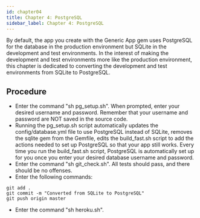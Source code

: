 ```yaml
---
id: chapter04
title: Chapter 4: PostgreSQL
sidebar_label: Chapter 4: PostgreSQL
---
```


By default, the app you create with the Generic App gem uses PostgreSQL for the database in the production environment but SQLite in the development and test environments.  In the interest of making the development and test environments more like the production environment, this chapter is dedicated to converting the development and test environments from SQLite to PostgreSQL.

## Procedure
* Enter the command "sh pg_setup.sh".  When prompted, enter your desired username and password.  Remember that your username and password are NOT saved in the source code.
* Running the pg_setup.sh script automatically updates the config/database.yml file to use PostgreSQL instead of SQLite, removes the sqlite gem from the Gemfile, edits the build_fast.sh script to add the actions needed to set up PostgreSQL so that your app still works.  Every time you run the build_fast.sh script, PostgreSQL is automatically set up for you once you enter your desired database username and password.
* Enter the command "sh git_check.sh".  All tests should pass, and there should be no offenses.
* Enter the following commands:
```
git add .
git commit -m "Converted from SQLite to PostgreSQL"
git push origin master
```
* Enter the command "sh heroku.sh".
